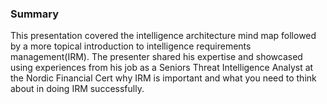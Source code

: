 ### Summary
This presentation covered the intelligence architecture mind map followed by a more topical introduction to intelligence requirements management(IRM). The presenter shared his expertise and showcased using experiences from his job as a Seniors Threat Intelligence Analyst at the Nordic Financial Cert why IRM is important and what you need to think about in doing IRM successfully.
